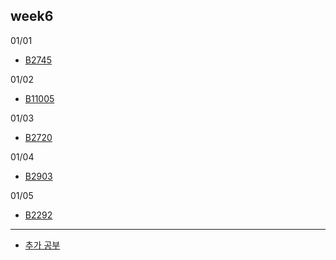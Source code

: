 ## week6
01/01
- [B2745](B2745.java)

01/02
- [B11005](B11005.java)

01/03
- [B2720](B2720.java)

01/04
- [B2903](B2903.java)

01/05
- [B2292](B2292.java)

---
- [추가 공부](extra_study/README.md)